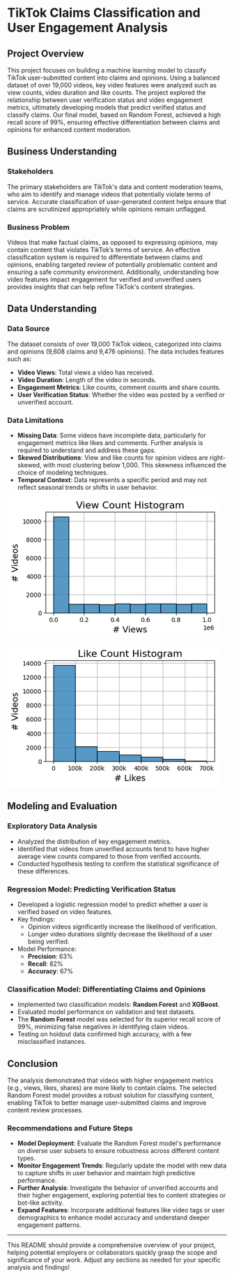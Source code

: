 # TikTok Claims Classification and User Engagement Analysis

## Project Overview
This project focuses on building a machine learning model to classify TikTok user-submitted content into claims and opinions. Using a balanced dataset of over 19,000 videos, key video features were analyzed such as view counts, video duration and like counts. The project explored the relationship between user verification status and video engagement metrics, ultimately developing models that predict verified status and classify claims. Our final model, based on Random Forest, achieved a high recall score of 99%, ensuring effective differentiation between claims and opinions for enhanced content moderation.

## Business Understanding
### Stakeholders
The primary stakeholders are TikTok's data and content moderation teams, who aim to identify and manage videos that potentially violate terms of service. Accurate classification of user-generated content helps ensure that claims are scrutinized appropriately while opinions remain unflagged.

### Business Problem
Videos that make factual claims, as opposed to expressing opinions, may contain content that violates TikTok’s terms of service. An effective classification system is required to differentiate between claims and opinions, enabling targeted review of potentially problematic content and ensuring a safe community environment. Additionally, understanding how video features impact engagement for verified and unverified users provides insights that can help refine TikTok's content strategies.

## Data Understanding
### Data Source
The dataset consists of over 19,000 TikTok videos, categorized into claims and opinions (9,608 claims and 9,476 opinions). The data includes features such as:
- **Video Views**: Total views a video has received.
- **Video Duration**: Length of the video in seconds.
- **Engagement Metrics**: Like counts, comment counts and share counts.
- **User Verification Status**: Whether the video was posted by a verified or unverified account.

### Data Limitations
- **Missing Data**: Some videos have incomplete data, particularly for engagement metrics like likes and comments. Further analysis is required to understand and address these gaps.
- **Skewed Distributions**: View and like counts for opinion videos are right-skewed, with most clustering below 1,000. This skewness influenced the choice of modeling techniques.
- **Temporal Context**: Data represents a specific period and may not reflect seasonal trends or shifts in user behavior.

![Views Histogram](./images/views_histogram.png)

![Likes Histogram](./images/likes_histogram.png)

## Modeling and Evaluation
### Exploratory Data Analysis
- Analyzed the distribution of key engagement metrics.
- Identified that videos from unverified accounts tend to have higher average view counts compared to those from verified accounts.
- Conducted hypothesis testing to confirm the statistical significance of these differences.

### Regression Model: Predicting Verification Status
- Developed a logistic regression model to predict whether a user is verified based on video features.
- Key findings:
  - Opinion videos significantly increase the likelihood of verification.
  - Longer video durations slightly decrease the likelihood of a user being verified.
- Model Performance:
  - **Precision**: 63%
  - **Recall**: 82%
  - **Accuracy**: 67%

### Classification Model: Differentiating Claims and Opinions
- Implemented two classification models: **Random Forest** and **XGBoost**.
- Evaluated model performance on validation and test datasets.
- The **Random Forest** model was selected for its superior recall score of 99%, minimizing false negatives in identifying claim videos.
- Testing on holdout data confirmed high accuracy, with a few misclassified instances.

## Conclusion
The analysis demonstrated that videos with higher engagement metrics (e.g., views, likes, shares) are more likely to contain claims. The selected Random Forest model provides a robust solution for classifying content, enabling TikTok to better manage user-submitted claims and improve content review processes.

### Recommendations and Future Steps
- **Model Deployment**: Evaluate the Random Forest model's performance on diverse user subsets to ensure robustness across different content types.
- **Monitor Engagement Trends**: Regularly update the model with new data to capture shifts in user behavior and maintain high predictive performance.
- **Further Analysis**: Investigate the behavior of unverified accounts and their higher engagement, exploring potential ties to content strategies or bot-like activity.
- **Expand Features**: Incorporate additional features like video tags or user demographics to enhance model accuracy and understand deeper engagement patterns.

---

This README should provide a comprehensive overview of your project, helping potential employers or collaborators quickly grasp the scope and significance of your work. Adjust any sections as needed for your specific analysis and findings!
